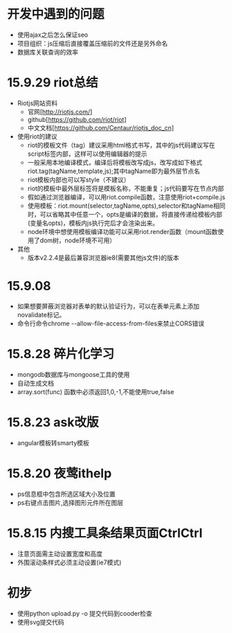 # 开发中遇到的问题
* 使用ajax之后怎么保证seo
* 项目组织：js压缩后直接覆盖压缩前的文件还是另外命名
* 数据库关联查询的效率

# 15.9.29 riot总结
* Riotjs网站资料
  * 官网[http://riotjs.com/]
  * github[https://github.com/riot/riot]
  * 中文文档[https://github.com/Centaur/riotjs_doc_cn]
* 使用riot的建议
  * riot的模板文件（tag）建议采用html格式书写，其中的js代码建议写在script标签内部，这样可以使用编辑器的提示
  * 一般采用本地编译模式，编译后将模板改写成js，改写成如下格式riot.tag(tagName,template,js);其中tagName即为最外层节点名
  * riot模板内部也可以写style（不建议）
  * riot的模板中最外层标签将是模板名称，不能重复；js代码要写在节点内部
  * 假如通过浏览器编译，可以用riot.compile函数，注意使用riot+compile.js
  * 使用模板：riot.mount(selector,tagName,opts),selector和tagName相同时，可以省略其中任意一个，opts是编译的数据，将直接传递给模板内部(变量名opts)，模板内js执行完后才会渲染出来。
  * node环境中想使用模板编译功能可以采用riot.render函数（mount函数使用了dom树，node环境不可用）
* 其他
  * 版本v2.2.4是最后兼容浏览器ie8(需要其他js文件)的版本

# 15.9.08
 * 如果想要屏蔽浏览器对表单的默认验证行为，可以在表单元素上添加novalidate标记。
 * 命令行命令chrome --allow-file-access-from-files来禁止CORS错误

# 15.8.28 碎片化学习
 * mongodb数据库与mongoose工具的使用
 * 自动生成文档
 * array.sort(func) 函数中必须返回1,0,-1,不能使用true,false

# 15.8.23 ask改版
 * angular模板转smarty模板

# 15.8.20 夜莺ithelp
 * ps信息框中包含所选区域大小及位置
 * ps右键点击图片,选择图形元件所在图层

# 15.8.15 内搜工具条结果页面CtrlCtrl
 * 注意页面需主动设置宽度和高度<input id="HideNode" type="hidden" dwHeight="<?php echo $height; ?>" dwWidth="533" />
 * 外围滚动条样式必须主动设置(ie7模式)

# 初步
 * 使用python upload.py -o 提交代码到cooder检查
 * 使用svg提交代码
